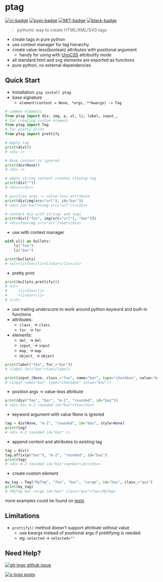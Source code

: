 # ptag

[![ci-badge]][ci-url] [![pypi-badge]][pypi-url] [![MIT-badge]][MIT-url] [![black-badge]][black-url]

> pythonic way to create HTML/XML/SVG tags

- create tags in pure python
- use context manager for tag hierarchy
- create value-less(boolean) attributes with positional argument
    - handy for using with [UnoCSS] attributify mode
- all standard html and svg elements are exported as functions
- pure python, no external dependencies

## Quick Start

- Installation: `pip install ptag`
- base signature
    - `element(content = None, *args, **kwargs) -> Tag`

```python
# common elements
from ptag import div, img, p, ul, li, label, input_,
# for creating custom element
from ptag import Tag  
# for pretty print
from ptag import prettify  

# empty tag
print(div())
# <div />

# None content is ignored
print(div(None))
# <div />

# empty string content creates closing tag
print(div(""))
# <div></div>

# position args -> value-less attribute
print(div(img(src="url"), id="bar"))  
# <div id="bar"><img src="url"/></div>

# content mix with strings and tags
print(div(["foo", img(src="url"), "bar")])
# <div>foo<img src="url"/>bar</div>
```

- use with context manager

```python
with ul() as bullets:
    li("foo")
    li("bar")

print(bullets)
# <ul><li>foo</li><li>bar</li></ul>
```

- pretty print

```python
print(bullets.prettify())
# <ul>
#     <li>foo</li>
#     <li>bar</li>
# </ul>
```

- use trailing underscore to work around python keyword and built-in functions
- attributes:
    - `class_` -> `class`
    - `for_` -> `for`
- elements:
    - `del_` -> `del`
    - `input_` -> `input`
    - `map_` -> `map`
    - `object_` -> `object`

```python
print(label("foo", for_="bar"))
# <label for="bar">foo</label>

print(input_(None, class_="foo", name="bar", type="checkbox", value="baz"))
# <input name="bar" type="checkbox" value="baz"/>
```

- position args -> value-less attribute

```python
print(div("foo", "bar", "m-2", "rounded", id="baz"))
# <div bar m-2 rounded id="baz">foo</div>
```

- keyword argument with value None is ignored

```python
tag = div(None, "m-2", "rounded", id="baz", style=None) 
print(tag)  
# <div m-2 rounded id="baz" />
```

- append content and attributes to existing tag

```python
tag = div()
tag.affix(p("bar"), "m-2", "rounded", id="baz") 
print(tag)  
# <div m-2 rounded id="baz"><p>bar</p></div>
```

- create custom element

```python
my_tag = Tag("MyTag", "foo", "bar", "corge", id="baz", class_="qux")
print(my_tag)  
# <MyTag bar corge id="baz" class="qux">foo</MyTag>
```

more examples could be found on [tests]

## Limitations

- `prettify()` method doesn't support attribute without value
    - use kwargs instead of positional args if prettifying is needed
    - eg. `selected` -> `selected=""`

## Need Help?

[![git-logo] github issue][github issue]

[![x-logo] posts][x-post]

[black-badge]: https://img.shields.io/badge/code%20style-black-000000.svg
[black-url]: https://github.com/psf/black
[ci-badge]: https://github.com/hoishing/ptag/actions/workflows/ci.yml/badge.svg
[ci-url]: https://github.com/hoishing/ptag/actions/workflows/ci.yml
[git-logo]: https://api.iconify.design/bi/github.svg?color=%236FD886&width=20
[github issue]: https://github.com/hoishing/ptag/issues
[MIT-badge]: https://img.shields.io/github/license/hoishing/ptag
[MIT-url]: https://opensource.org/licenses/MIT
[pypi-badge]: https://img.shields.io/pypi/v/ptag
[pypi-url]: https://pypi.org/project/ptag/
[tests]: https://github.com/hoishing/ptag/tree/main/tests
[UnoCSS]: https://github.com/unocss/unocss
[x-logo]: https://api.iconify.design/ri:twitter-x-fill.svg?width=20&color=DarkGray
[x-post]: https://x.com/hoishing
